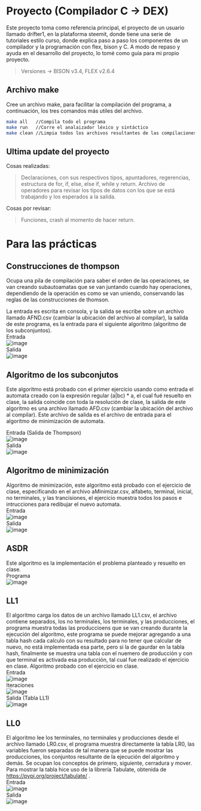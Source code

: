 # Proyecto (Compilador C -> DEX)

Este proyecto toma como referencia principal, el proyecto de un usuario llamado drifter1, en la plataforma steemit, donde tiene una serie de tutoriales estilo curso, donde explica paso a paso los componentes de un compilador y la programación con flex, bison y C. A modo de repaso y ayuda en el desarrollo del proyecto, lo tomé como guía para mi propio proyecto.

> Versiones -> 
> BISON v3.4,
> FLEX v2.6.4


## Archivo make

Cree un archivo make, para facilitar la compilación del programa, a continuación, los tres comandos más utiles del archivo.

```bash
make all   //Compila todo el programa
make run   //Corre el analaizador léxico y sintáctico
make clean //Limpia todos los archivos resultantes de las compilaciones
```

## Ultima update del proyecto

Cosas realizadas:

> Declaraciones, con sus respectivos tipos, apuntadores, regerencias, estructura de for, if, else, else if, while y return. Archivo de operadores para revisar los tipos de datos con los que se está trabajando y los esperados a la salida.


Cosas por revisar:

> Funciones, crash al momento de hacer return.

# Para las prácticas 

## Construcciones de thompson

Ocupa una pila de compilación para saber el orden de las operaciones, se van creando subautoamatas que se van juntando cuando hay operaciones, dependiendo de la operación es como se van uniendo, conservando las reglas de las construcciones de thomson.<br />

La entrada es escrita en consola, y la salida se escribe sobre un archivo llamado AFND.csv (cambiar la ubicación del archivo al compilar), la salida de este programa, es la entrada para el siguiente algoritmo (algoritmo de los subconjuntos).<br />
Entrada <br />
![image](https://user-images.githubusercontent.com/36316073/122655655-aeaea200-d119-11eb-8cb9-db78dd40ebd6.png)
<br />Salida<br />
![image](https://user-images.githubusercontent.com/36316073/122655675-cede6100-d119-11eb-90b3-081c51361e19.png)

## Algoritmo de los subconjutos

Este algoritmo está probado con el primer ejercicio usando como entrada el automata creado con la expresión regular (a|bc) * a, el cual fué resuelto en clase, la salida coincide con toda la resolución de clase, la salida de este algoritmo es una archivo llamado AFD.csv (cambiar la ubicación del archivo al compilar). Este archivo de salida es el archivo de entrada para el algoritmo de minimización de automata.<br />

Entrada (Salida de Thompson)<br />
![image](https://user-images.githubusercontent.com/36316073/122655675-cede6100-d119-11eb-90b3-081c51361e19.png)
<br />Salida<br />
![image](https://user-images.githubusercontent.com/36316073/122655713-2e3c7100-d11a-11eb-8f50-d8af1b645f19.png)
<br />
## Algoritmo de minimización

Algoritmo de minimización, este algoritmo está probado con el ejercicio de clase, especificando en el archivo aMinimizar.csv, alfabeto, terminal, inicial, no terminales, y las trancisiones, el ejercicio muestra todos los pasos e intrucciones para redibujar el nuevo automata.
<br />Entrada<br />
![image](https://user-images.githubusercontent.com/36316073/122656140-993b7700-d11d-11eb-9907-fcb869ad3d2d.png)
<br />Salida<br />
![image](https://user-images.githubusercontent.com/36316073/122655917-e585b780-d11b-11eb-8321-8adc00a52145.png)

## ASDR

Este algoritmo es la implementación el problema planteado y resuelto en clase.
<br />Programa<br />
![image](https://user-images.githubusercontent.com/36316073/122655943-21b91800-d11c-11eb-9dcd-8321f2f6d982.png)


## LL1

El algoritmo carga los datos de un archivo llamado LL1.csv, el archivo contiene separados, los no terminales, los terminales, y las producciones, el programa muestra todas las produccioens que se van creando durante la ejecución del algoritmo, este programa se puede mejorar agregando a una tabla hash cada calculo con su resultado para no tener que calcular de nuevo, no está implementada esa parte, pero si la de gaurdar en la tabla hash, finalmente se muestra una tabla con el nuemero de producción y con que terminal es activada esa producción, tal cual fue realizado el ejercicio en clase. Algoritmo probado con el ejercicio en clase.
<br />Entrada<br />
![image](https://user-images.githubusercontent.com/36316073/122655955-41e8d700-d11c-11eb-98af-c00655d87674.png)
<br />Iteraciones<br />
![image](https://user-images.githubusercontent.com/36316073/122656027-d5220c80-d11c-11eb-9175-66591b145aff.png)
<br />Salida (Tabla LL1)<br />
![image](https://user-images.githubusercontent.com/36316073/122656043-ee2abd80-d11c-11eb-8c66-a322ad9809e0.png)




## LL0

El algoritmo lee los terminales, no terminales y producciones desde el archivo llamado LR0.csv, el programa muestra directamente la tabla LR0, las variables fueron separadas de tal manera que se puede mostrar las producciones, los conjuntos resultante de la ejecución del algoritmo y demás. Se ocupan los conceptos de primero, siguiente, cerradura y mover. 
Para mostrar la tabla hice uso de la librería Tabulate, obtenida de https://pypi.org/project/tabulate/ . <br />
Entrada <br />
![image](https://user-images.githubusercontent.com/36316073/122655623-58d9fa00-d119-11eb-9d25-dc491d46b4dc.png)
<br />
Salida <br />
![image](https://user-images.githubusercontent.com/36316073/122655408-ab1a1b80-d117-11eb-9fbe-0c87aee6b89c.png)
